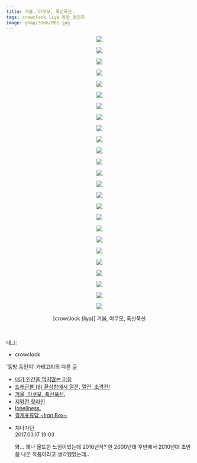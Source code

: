 ```yaml
---
title: 겨울, 야쿠모, 푹신푹신.
tags: crowclock liya 동방_동인지
image: ghap/3166/001.jpg
---
```

<div class="article">
<p style="text-align: center; clear: none; float: none;"><img src="{{ site.nasurl }}/ghap/3166/001.jpg"/></p>
<p style="text-align: center; clear: none; float: none;"><img src="{{ site.nasurl }}/ghap/3166/002.jpg"/></p>
<p style="text-align: center; clear: none; float: none;"><img src="{{ site.nasurl }}/ghap/3166/003.jpg"/></p>
<p style="text-align: center; clear: none; float: none;"><img src="{{ site.nasurl }}/ghap/3166/004.jpg"/></p>
<p style="text-align: center; clear: none; float: none;"><img src="{{ site.nasurl }}/ghap/3166/005.jpg"/></p>
<p style="text-align: center; clear: none; float: none;"><img src="{{ site.nasurl }}/ghap/3166/006.jpg"/></p>
<p style="text-align: center; clear: none; float: none;"><img src="{{ site.nasurl }}/ghap/3166/007.jpg"/></p>
<p style="text-align: center; clear: none; float: none;"><img src="{{ site.nasurl }}/ghap/3166/008.jpg"/></p>
<p style="text-align: center; clear: none; float: none;"><img src="{{ site.nasurl }}/ghap/3166/009.jpg"/></p>
<p style="text-align: center; clear: none; float: none;"><img src="{{ site.nasurl }}/ghap/3166/010.jpg"/></p>
<p style="text-align: center; clear: none; float: none;"><img src="{{ site.nasurl }}/ghap/3166/011.jpg"/></p>
<p style="text-align: center; clear: none; float: none;"><img src="{{ site.nasurl }}/ghap/3166/012.jpg"/></p>
<p style="text-align: center; clear: none; float: none;"><img src="{{ site.nasurl }}/ghap/3166/013.jpg"/></p>
<p style="text-align: center; clear: none; float: none;"><img src="{{ site.nasurl }}/ghap/3166/014.jpg"/></p>
<p style="text-align: center; clear: none; float: none;"><img src="{{ site.nasurl }}/ghap/3166/015.jpg"/></p>
<p style="text-align: center; clear: none; float: none;"><img src="{{ site.nasurl }}/ghap/3166/016.jpg"/></p>
<p style="text-align: center; clear: none; float: none;"><img src="{{ site.nasurl }}/ghap/3166/017.jpg"/></p>
<p style="text-align: center; clear: none; float: none;"><img src="{{ site.nasurl }}/ghap/3166/018.jpg"/></p>
<p style="text-align: center; clear: none; float: none;"><img src="{{ site.nasurl }}/ghap/3166/019.jpg"/></p>
<p style="text-align: center; clear: none; float: none;"><img src="{{ site.nasurl }}/ghap/3166/020.jpg"/></p>
<p style="text-align: center; clear: none; float: none;"><img src="{{ site.nasurl }}/ghap/3166/021.jpg"/></p>
<p style="text-align: center; clear: none; float: none;"><img src="{{ site.nasurl }}/ghap/3166/022.jpg"/></p>
<p style="text-align: center; clear: none; float: none;"><img src="{{ site.nasurl }}/ghap/3166/023.jpg"/></p>
<p style="text-align: center; clear: none; float: none;"><img src="{{ site.nasurl }}/ghap/3166/024.jpg"/></p>
<p style="text-align: center; clear: none; float: none;"><img src="{{ site.nasurl }}/ghap/3166/025.jpg"/></p>
<p style="text-align: center; clear: none; float: none;">[crowclock (liya)] 겨울, 야쿠모, 푹신푹신</p>
<p><br/></p>
</div><div class="tagTrail">
<p>태그: </p>
<ul>
<li>crowclock</li>
</ul>
</div><div class="another">
<p>'동방 동인지' 카테고리의 다른 글</p>
<ul>
<li><a href="/2017-04-19-ghap_3182">내가 인간을 먹지않는 이유</a></li>
<li><a href="/2017-03-13-ghap_3167">드래곤볼 (9) 환상향에서 열전, 열전, 초격전!</a></li>
<li><a href="/2017-03-13-ghap_3166">겨울, 야쿠모, 푹신푹신.</a></li>
<li><a href="/2017-03-13-ghap_3165">지령전 핫라인</a></li>
<li><a href="/2017-03-13-ghap_3164">loneliness.</a></li>
<li><a href="/2017-03-13-ghap_3162">경계표류담 ~Iron Box~</a></li>
</ul>
</div><div class="cb_module cb_fluid">
<div class="cb_wrt cb_profile">
<div class="comment">
<ul>
<li class="cb_thumb_off" id="comment14941937">
<div class="cb_comment_area">
<div class="cb_info_area">
<div class="cb_section">
<span class="cb_nick_name">지나가던</span>
</div>
<div class="cb_section">
<span class="cb_date">2017.03.17 19:03 </span>
</div>
</div>
<div class="cb_dsc_comment">
<p class="cb_dsc">
											와... 꽤나 올드한 느낌이었는데 2016년작? 한 2000년대 후반에서 2010년대 초반쯤 나온 작품이라고 생각했었는데..
										</p>
</div>
</div></li>
</ul>
</div>
</div><!-- commentList close -->
</div>